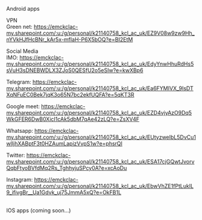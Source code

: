 Android apps

VPN\
Green net:
https://emckclac-my.sharepoint.com/:u:/g/personal/k21140758_kcl_ac_uk/EZ9V08w9zw9Hh_nYVkHJfHcBNr_kAr5x-mfIaH-P6X5bOQ?e=BI2EtM


Social Media\
IMO:
https://emckclac-my.sharepoint.com/:u:/g/personal/k21140758_kcl_ac_uk/EdyYnwHhuRdHs5sVuH3sDNEBWDLX3ZJoS0QESfU2o5eSIw?e=kwXBp6

Telegram:
https://emckclac-my.sharepoint.com/:u:/g/personal/k21140758_kcl_ac_uk/Ea6FYMIVX_9IsDTXqNFuEC0Bek7jqK3o65N7bc2ekfUQFA?e=5qKT3R

Google meet:
https://emckclac-my.sharepoint.com/:u:/g/personal/k21140758_kcl_ac_uk/EZD4vjyAzO9Dq5WkGFER6DwB0XicI1cAk5dbM7qAe42zLQ?e=ZsXV4F

Whatsapp:
https://emckclac-my.sharepoint.com/:u:/g/personal/k21140758_kcl_ac_uk/EUtyzweIbL5DvCu1wlIjhXABptF3t0HZAumLapizVvpS1w?e=phsrQI

Twitter:
https://emckclac-my.sharepoint.com/:u:/g/personal/k21140758_kcl_ac_uk/ESA17cjGQwtJvorvQqbFtyoBVfdMq2Rs_TghhyjuSPcy0A?e=xcAoDu

Instagram:
https://emckclac-my.sharepoint.com/:u:/g/personal/k21140758_kcl_ac_uk/EbwVhZE1fPtLuklL9_ifivgBr__Ua1Gdvk_uj75JmmA5xQ?e=OkFB1L

\
IOS apps (coming soon...)

